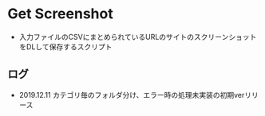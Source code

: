 
# Get Screenshot
- 入力ファイルのCSVにまとめられているURLのサイトのスクリーンショットをDLして保存するスクリプト

## ログ
- 2019.12.11 カテゴリ毎のフォルダ分け、エラー時の処理未実装の初期verリリース